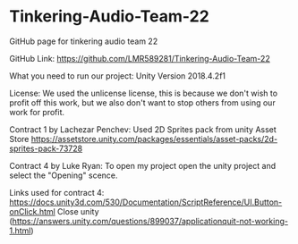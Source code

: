 # Tinkering-Audio-Team-22
GitHub page for tinkering audio team 22

GitHub Link:
https://github.com/LMR589281/Tinkering-Audio-Team-22

What you need to run our project:
Unity Version 2018.4.2f1

License:
We used the unlicense license, this is because we don't wish to profit off this work, but we also don't want to stop others from using our work for profit.  

Contract 1 by Lachezar Penchev:
Used 2D Sprites pack from unity Asset Store
https://assetstore.unity.com/packages/essentials/asset-packs/2d-sprites-pack-73728

Contract 4 by Luke Ryan:
To open my project open the unity project and select the "Opening" scence.

Links used for contract 4:
https://docs.unity3d.com/530/Documentation/ScriptReference/UI.Button-onClick.html
Close unity (https://answers.unity.com/questions/899037/applicationquit-not-working-1.html)
